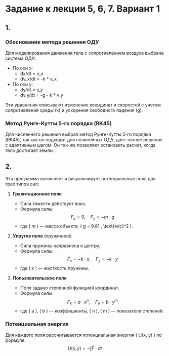 # Задание к лекции 5, 6, 7. Вариант 1

## 1.

### Обоснование метода решения ОДУ

Для моделирования движения тела с сопротивлением воздуха выбрана система ОДУ:

- По оси x:
  - dx/dt = v_x
  - dv_x/dt = -k * v_x
- По оси y:
  - dy/dt = v_y
  - dv_y/dt = -g - k * v_y

Эти уравнения описывают изменение координат и скоростей с учетом сопротивления среды (k) и ускорения свободного падения (g).

### Метод Рунге-Кутты 5-го порядка (RK45)

Для численного решения выбрал метод Рунге-Кутты 5-го порядка (RK45), так как он подходит для нелинейных ОДУ, дает точное решение с адаптивным шагом.
Он так-же позволяет остановить расчет, когда тело достигает земли.

## 2.

Эта программа вычисляет и визуализирует потенциальные поля для трех типов сил:

1. **Гравитационное поле**  
   - Сила тяжести действует вниз.
   - Формула силы:  
     $$ F_x = 0, \quad F_y = -m \cdot g $$
   - где \( m \) — масса объекта, \( g = 9.81 \, \text{м/с}^2 \).

2. **Упругое поле** (пружинное)  
   - Сила пружины направлена к центру.
   - Формула силы:  
     $$ F_x = -k \cdot x, \quad F_y = -k \cdot y $$
   - где \( k \) — жесткость пружины.

3. **Пользовательское поле**  
   - Поле задано степенной функцией координат.
   - Формула силы:  
     $$ F_x = a \cdot x^n, \quad F_y = b \cdot y^m $$
   - где \( a \), \( b \) — коэффициенты, \( n \), \( m \) — показатели степеней.

### Потенциальная энергия
Для каждого поля рассчитывается потенциальная энергия \( U(x, y) \) по формуле:
$$ U(x, y) = -\int F \cdot dr $$

